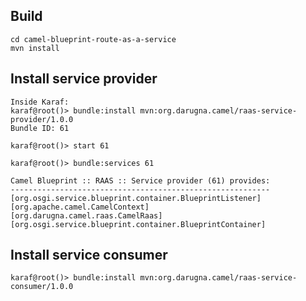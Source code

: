 

## Build
    
    cd camel-blueprint-route-as-a-service
    mvn install

## Install service provider
    Inside Karaf:
    karaf@root()> bundle:install mvn:org.darugna.camel/raas-service-provider/1.0.0
    Bundle ID: 61
    
    karaf@root()> start 61
    
    karaf@root()> bundle:services 61

    Camel Blueprint :: RAAS :: Service provider (61) provides:
    ----------------------------------------------------------
    [org.osgi.service.blueprint.container.BlueprintListener]
    [org.apache.camel.CamelContext]
    [org.darugna.camel.raas.CamelRaas]
    [org.osgi.service.blueprint.container.BlueprintContainer]
    
## Install service consumer
    
    karaf@root()> bundle:install mvn:org.darugna.camel/raas-service-consumer/1.0.0